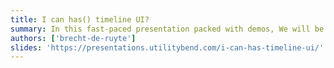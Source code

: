 ```yaml
---
title: I can has() timeline UI?
summary: In this fast-paced presentation packed with demos, We will be taking a bit of a deeper dive into the has() relational pseudo class, moving on to animating things based on scroll with animation-timeline and finally ending with a short introduction on Open-ui and the anchoring API.
authors: ['brecht-de-ruyte']
slides: 'https://presentations.utilitybend.com/i-can-has-timeline-ui/'
---
```

